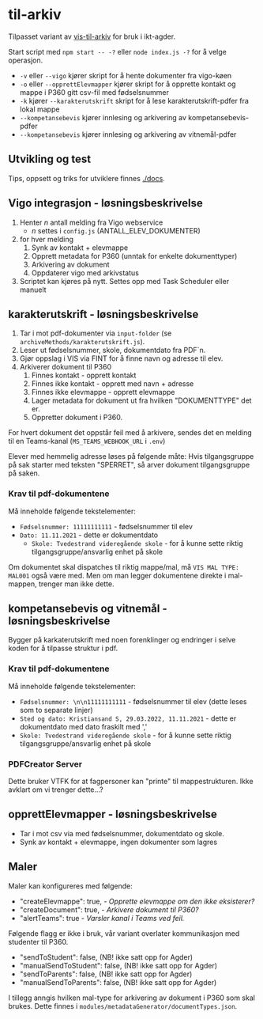 # til-arkiv

Tilpasset variant av [vis-til-arkiv](https://github.com/vtfk/vis-til-arkiv-v2) for bruk i ikt-agder.

Start script med `npm start -- -?` eller `node index.js -?` for å velge operasjon.

- `-v` eller `--vigo` kjører skript for å hente dokumenter fra vigo-køen
- `-o` eller `--opprettElevmapper` kjører skript for å opprette kontakt og mappe i P360 gitt csv-fil med fødselsnummer
- `-k` kjører `--karakterutskrift` skript for å lese karakterutskrift-pdfer fra lokal mappe
- `--kompetansebevis` kjører innlesing og arkivering av kompetansebevis-pdfer
- `--kompetansebevis` kjører innlesing og arkivering av vitnemål-pdfer

## Utvikling og test

Tips, oppsett og triks for utviklere finnes [./docs](./docs/utvikling.md).

## Vigo integrasjon - løsningsbeskrivelse

1. Henter _n_ antall melding fra Vigo webservice
   - _n_ settes i `config.js` (ANTALL_ELEV_DOKUMENTER)
2. for hver melding
   1. Synk av kontakt + elevmappe
   2. Opprett metadata for P360 (unntak for enkelte dokumenttyper)
   3. Arkivering av dokument
   4. Oppdaterer vigo med arkivstatus
3. Scriptet kan kjøres på nytt. Settes opp med Task Scheduler eller manuelt

## karakterutskrift - løsningsbeskrivelse

1. Tar i mot pdf-dokumenter via `input-folder` (se `archiveMethods/karakterutskrift.js`).
2. Leser ut fødselsnummer, skole, dokumentdato fra PDF`n.
3. Gjør oppslag i VIS via FINT for å finne navn og adresse til elev.
4. Arkiverer dokument til P360
   1. Finnes kontakt - opprett kontakt
   2. Finnes ikke kontakt - opprett med navn + adresse
   3. Finnes ikke elevmappe - opprett elevmappe
   4. Lager metadata for dokument ut fra hvilken "DOKUMENTTYPE" det er.
   5. Oppretter dokument i P360.

For hvert dokument det oppstår feil med å arkivere, sendes det en melding til en Teams-kanal (`MS_TEAMS_WEBHOOK_URL` i `.env`)

Elever med hemmelig adresse løses på følgende måte: Hvis tilgangsgruppe på sak starter med teksten "SPERRET", så arver dokument tilgangsgruppe på saken.

### Krav til pdf-dokumentene

Må inneholde følgende tekstelementer:

- `Fødselsnummer: 11111111111` - fødselsnummer til elev
- `Dato: 11.11.2021` - dette er dokumentdato
  - `Skole: Tvedestrand videregående skole` - for å kunne sette riktig tilgangsgruppe/ansvarlig enhet på skole

Om dokumentet skal dispatches til riktig mappe/mal, må `VIS MAL TYPE: MAL001` også være med. Men om man legger dokumentene direkte i mal-mappen, trenger man ikke dette.

## kompetansebevis og vitnemål - løsningsbeskrivelse

Bygger på karkaterutskrift med noen forenklinger og endringer i selve koden for å tilpasse
struktur i pdf.

### Krav til pdf-dokumentene

Må inneholde følgende tekstelementer:

- `Fødselsnummer: \n\n11111111111` - fødselsnummer til elev (dette leses som to separate linjer)
- `Sted og dato: Kristiansand S, 29.03.2022, 11.11.2021` - dette er dokumentdato med dato fraskilt med ','
- `Skole: Tvedestrand videregående skole` - for å kunne sette riktig tilgangsgruppe/ansvarlig enhet på skole

### PDFCreator Server

Dette bruker VTFK for at fagpersoner kan "printe" til mappestrukturen. Ikke avklart om vi trenger dette...?

## opprettElevmapper - løsningsbeskrivelse

- Tar i mot csv via med fødselsnummer, dokumentdato og skole.
- Synk av kontakt + elevmappe, ingen dokumenter som lagres

## Maler

Maler kan konfigureres med følgende:

- "createElevmappe": true, - _Opprette elevmappe om den ikke eksisterer?_
- "createDocument": true, - _Arkivere dokument til P360?_
- "alertTeams": true - _Varsler kanal i Teams ved feil._

Følgende flagg er ikke i bruk, vår variant overlater kommunikasjon med studenter til P360.

- "sendToStudent": false, (NB! ikke satt opp for Agder)
- "manualSendToStudent": false, (NB! ikke satt opp for Agder)
- "sendToParents": false, (NB! ikke satt opp for Agder)
- "manualSendToParents": false, (NB! ikke satt opp for Agder)

I tillegg anngis hvilken mal-type for arkivering av dokument i P360 som skal brukes. Dette finnes i `modules/metadataGenerator/documentTypes.json`.
